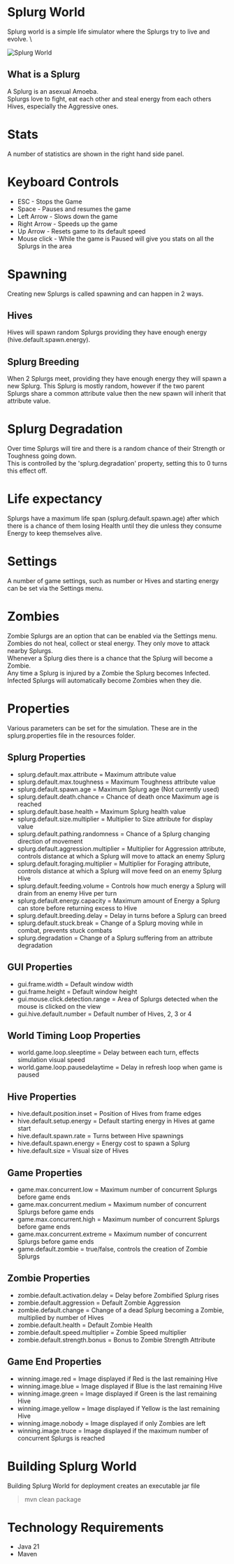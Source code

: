 # Splurg World
Splurg world is a simple life simulator where the Splurgs try to live and evolve. \

![Splurg World](screen.png)

## What is a Splurg
A Splurg is an asexual Amoeba. \
Splurgs love to fight, eat each other and steal energy from each others Hives, especially the Aggressive ones.

# Stats
A number of statistics are shown in the right hand side panel.

# Keyboard Controls
* ESC - Stops the Game
* Space - Pauses and resumes the game
* Left Arrow - Slows down the game
* Right Arrow - Speeds up the game
* Up Arrow - Resets game to its default speed
* Mouse click - While the game is Paused will give you stats on all the Splurgs in the area

# Spawning
Creating new Splurgs is called spawning and can happen in 2 ways.
## Hives
Hives will spawn random Splurgs providing they have enough energy (hive.default.spawn.energy).
## Splurg Breeding
When 2 Splurgs meet, providing they have enough energy they will spawn a new Splurg.
This Splurg is mostly random, however if the two parent Splurgs share a common attribute value then the
new spawn will inherit that attribute value.

# Splurg Degradation
Over time Splurgs will tire and there is a random chance of their Strength or Toughness going down. \
This is controlled by the 'splurg.degradation' property, setting this to 0 turns this effect off.

# Life expectancy
Splurgs have a maximum life span (splurg.default.spawn.age) after which there is a chance of them losing Health until 
they die unless they consume Energy to keep themselves alive.

# Settings
A number of game settings, such as number or Hives and starting energy can be set via the Settings menu.

# Zombies
Zombie Splurgs are an option that can be enabled via the Settings menu. \
Zombies do not heal, collect or steal energy. They only move to attack nearby Splurgs. \
Whenever a Splurg dies there is a chance that the Splurg will become a Zombie. \
Any time a Splurg is injured by a Zombie the Splurg becomes Infected. Infected Splurgs will automatically
become Zombies when they die.

# Properties
Various parameters can be set for the simulation. These are in the splurg.properties file in the resources folder.
## Splurg Properties
* splurg.default.max.attribute = Maximum attribute value
* splurg.default.max.toughness = Maximum Toughness attribute value
* splurg.default.spawn.age = Maximum Splurg age (Not  currently used)
* splurg.default.death.chance = Chance of death once Maximum age is reached
* splurg.default.base.health = Maximum Splurg health value
* splurg.default.size.multiplier = Multiplier to Size attribute for display value
* splurg.default.pathing.randomness = Chance of a Splurg changing direction of movement
* splurg.default.aggression.multiplier = Multiplier for Aggression attribute, controls distance at which a Splurg will move to attack an enemy Splurg
* splurg.default.foraging.multiplier = Multiplier for Foraging attribute, controls distance at which a Splurg will move feed on an enemy Splurg Hive
* splurg.default.feeding.volume = Controls how much energy a Splurg will drain from an enemy Hive per turn
* splurg.default.energy.capacity = Maximum amount of Energy a Splurg can store before returning excess to Hive
* splurg.default.breeding.delay = Delay in turns before a Splurg can breed
* splurg.default.stuck.break = Change of a Splurg moving while in combat, prevents stuck combats
* splurg.degradation = Change of a Splurg suffering from an attribute degradation
## GUI Properties
* gui.frame.width = Default window width
* gui.frame.height = Default window height
* gui.mouse.click.detection.range = Area of Splurgs detected when the mouse is clicked on the view
* gui.hive.default.number = Default number of Hives, 2, 3 or 4
## World Timing Loop Properties
* world.game.loop.sleeptime = Delay between each turn, effects simulation visual speed
* world.game.loop.pausedelaytime = Delay in refresh loop when game is paused
## Hive Properties
* hive.default.position.inset = Position of Hives from frame edges
* hive.default.setup.energy = Default starting energy in Hives at game start
* hive.default.spawn.rate = Turns between Hive spawnings
* hive.default.spawn.energy = Energy cost to spawn a Splurg
* hive.default.size = Visual size of Hives
## Game Properties
* game.max.concurrent.low = Maximum number of concurrent Splurgs before game ends
* game.max.concurrent.medium = Maximum number of concurrent Splurgs before game ends
* game.max.concurrent.high = Maximum number of concurrent Splurgs before game ends
* game.max.concurrent.extreme = Maximum number of concurrent Splurgs before game ends
* game.default.zombie = true/false, controls the creation of Zombie Splurgs
## Zombie Properties
* zombie.default.activation.delay = Delay before Zombified Splurg rises
* zombie.default.aggression = Default Zombie Aggression
* zombie.default.change = Change of a dead Splurg becoming a Zombie, multiplied by number of Hives
* zombie.default.health = Default Zombie Health
* zombie.default.speed.multiplier = Zombie Speed multiplier
* zombie.default.strength.bonus = Bonus to Zombie Strength Attribute
## Game End Properties
* winning.image.red = Image displayed if Red is the last remaining Hive
* winning.image.blue = Image displayed if Blue is the last remaining Hive
* winning.image.green = Image displayed if Green is the last remaining Hive
* winning.image.yellow = Image displayed if Yellow is the last remaining Hive
* winning.image.nobody = Image displayed if only Zombies are left
* winning.image.truce = Image displayed if the maximum number of concurrent Splurgs is reached

# Building Splurg World
Building Splurg World for deployment creates an executable jar file
> mvn clean package

# Technology Requirements
* Java 21
* Maven

